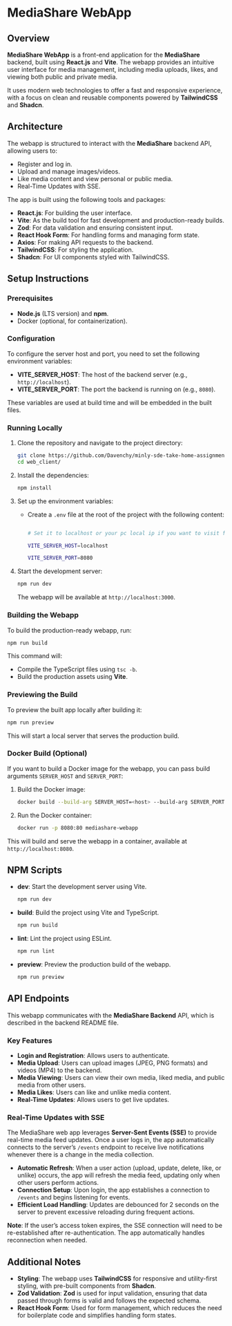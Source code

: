 # MediaShare WebApp

## Overview

**MediaShare WebApp** is a front-end application for the **MediaShare** backend, built using **React.js** and **Vite**. The webapp provides an intuitive user interface for media management, including media uploads, likes, and viewing both public and private media.

It uses modern web technologies to offer a fast and responsive experience, with a focus on clean and reusable components powered by **TailwindCSS** and **Shadcn**.

## Architecture

The webapp is structured to interact with the **MediaShare** backend API, allowing users to:

- Register and log in.
- Upload and manage images/videos.
- Like media content and view personal or public media.
- Real-Time Updates with SSE.

The app is built using the following tools and packages:

- **React.js**: For building the user interface.
- **Vite**: As the build tool for fast development and production-ready builds.
- **Zod**: For data validation and ensuring consistent input.
- **React Hook Form**: For handling forms and managing form state.
- **Axios**: For making API requests to the backend.
- **TailwindCSS**: For styling the application.
- **Shadcn**: For UI components styled with TailwindCSS.

## Setup Instructions

### Prerequisites

- **Node.js** (LTS version) and **npm**.
- Docker (optional, for containerization).

### Configuration

To configure the server host and port, you need to set the following environment variables:

- **VITE_SERVER_HOST**: The host of the backend server (e.g., `http://localhost`).
- **VITE_SERVER_PORT**: The port the backend is running on (e.g., `8080`).

These variables are used at build time and will be embedded in the built files.

### Running Locally

1. Clone the repository and navigate to the project directory:

   ```bash
   git clone https://github.com/Davenchy/minly-sde-take-home-assignment.git
   cd web_client/
   ```

1. Install the dependencies:

   ```bash
   npm install
   ```

1. Set up the environment variables:

   - Create a `.env` file at the root of the project with the following content:

     ```bash

     # Set it to localhost or your pc local ip if you want to visit from other device

     VITE_SERVER_HOST=localhost

     VITE_SERVER_PORT=8080

     ```

1. Start the development server:

   ```bash
   npm run dev
   ```

   The webapp will be available at `http://localhost:3000`.

### Building the Webapp

To build the production-ready webapp, run:

```bash
npm run build
```

This command will:

- Compile the TypeScript files using `tsc -b`.
- Build the production assets using **Vite**.

### Previewing the Build

To preview the built app locally after building it:

```bash
npm run preview
```

This will start a local server that serves the production build.

### Docker Build (Optional)

If you want to build a Docker image for the webapp, you can pass build arguments `SERVER_HOST` and `SERVER_PORT`:

1. Build the Docker image:

   ```bash
   docker build --build-arg SERVER_HOST=<host> --build-arg SERVER_PORT=<port> -t mediashare-webapp .
   ```

1. Run the Docker container:

   ```bash
   docker run -p 8080:80 mediashare-webapp
   ```

This will build and serve the webapp in a container, available at `http://localhost:8080`.

## NPM Scripts

- **dev**: Start the development server using Vite.

  ```bash
  npm run dev
  ```

- **build**: Build the project using Vite and TypeScript.

  ```bash
  npm run build
  ```

- **lint**: Lint the project using ESLint.

  ```bash
  npm run lint
  ```

- **preview**: Preview the production build of the webapp.

  ```bash
  npm run preview
  ```

## API Endpoints

This webapp communicates with the **MediaShare Backend** API, which is described in the backend README file.

### Key Features

- **Login and Registration**: Allows users to authenticate.
- **Media Upload**: Users can upload images (JPEG, PNG formats) and videos (MP4) to the backend.
- **Media Viewing**: Users can view their own media, liked media, and public media from other users.
- **Media Likes**: Users can like and unlike media content.
- **Real-Time Updates**: Allows users to get live updates.

### Real-Time Updates with SSE

The MediaShare web app leverages **Server-Sent Events (SSE)** to provide real-time media feed updates. Once a user logs in, the app automatically connects to the server’s `/events` endpoint to receive live notifications whenever there is a change in the media collection.

- **Automatic Refresh**: When a user action (upload, update, delete, like, or unlike) occurs, the app will refresh the media feed, updating only when other users perform actions.
- **Connection Setup**: Upon login, the app establishes a connection to `/events` and begins listening for events.
- **Efficient Load Handling**: Updates are debounced for 2 seconds on the server to prevent excessive reloading during frequent actions.

**Note**: If the user’s access token expires, the SSE connection will need to be re-established after re-authentication. The app automatically handles reconnection when needed.

## Additional Notes

- **Styling**: The webapp uses **TailwindCSS** for responsive and utility-first styling, with pre-built components from **Shadcn**.
- **Zod Validation**: **Zod** is used for input validation, ensuring that data passed through forms is valid and follows the expected schema.
- **React Hook Form**: Used for form management, which reduces the need for boilerplate code and simplifies handling form states.
